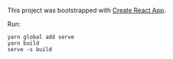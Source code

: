 This project was bootstrapped with [Create React App](https://github.com/facebookincubator/create-react-app).

Run:

    yarn global add serve
    yarn build
    serve -s build

